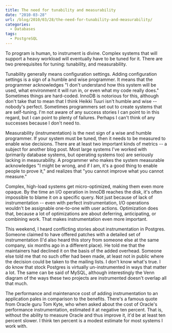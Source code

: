 ```yaml
---
title: The need for tunability and measurability
date: "2010-03-28"
url: /blog/2010/03/28/the-need-for-tunability-and-measurability/
categories:
  - Databases
tags:
  - PostgreSQL
---
```

To program is human, to instrument is divine. Complex systems that will support a heavy workload will eventually have to be tuned for it. There are two prerequisites for tuning: tunability, and measurability.

Tunability generally means configuration settings. Adding configuration settings is a sign of a humble and wise programmer. It means that the programmer acknowledges "I don't understand how this system will be used, what environment it will run in, or even what my code really does." Sometimes things are hard-coded. InnoDB is notorious for this, although don't take that to mean that I think Heikki Tuuri isn't humble and wise -- nobody's perfect. Sometimes programmers set out to create systems that are self-tuning. I'm not aware of any success stories I can point to in this regard, but I can point to plenty of failures. Perhaps I can't think of any successes because I don't need to.

Measurability (instrumentation) is the next sign of a wise and humble programmer. If your system must be tuned, then it needs to be measured to enable wise decisions. There are at least two important kinds of metrics -- a subject for another blog post. Most large systems I've worked with (primarily database systems, but operating systems too) are seriously lacking in measurability. A programmer who makes the system measurable acknowledges "I might be wrong, and if I am, it's a good thing to enable people to prove it," and realizes that "you cannot improve what you cannot measure."

Complex, high-load systems get micro-optimized, making them even more opaque. By the time an I/O operation in InnoDB reaches the disk, it's often impossible to blame it on a specific query. Not just because of lack of instrumentation -- even with perfect instrumentation, I/O operations wouldn't be assignable one-to-one with user actions. Optimization does that, because a lot of optimizations are about deferring, anticipating, or combining work. That makes instrumentation even more important.

This weekend, I heard conflicting stories about instrumentation in Postgres. Someone claimed to have offered patches with a detailed set of instrumentation (I'd also heard this story from someone else at the same company, six months ago in a different place). He told me that the maintainers had declined it on the basis of the added overhead. Someone else told me that no such offer had been made, at least not in public where the decision could be taken to the mailing lists. I don't know what's true. I do know that stock Postgres is virtually un-instrumented in ways that matter a lot. The same can be said of MySQL, although interestingly the Venn diagram of the ways these two projects are instrumented doesn't overlap all that much.

The performance and maintenance cost of adding instrumentation to an application pales in comparison to the benefits. There's a famous quote from Oracle guru Tom Kyte, who when asked about the cost of Oracle's performance instrumentation, estimated it at negative ten percent. That is, without the ability to measure Oracle and thus improve it, it'd be at least ten percent slower. I think ten percent is a modest estimate for most systems I work with.


